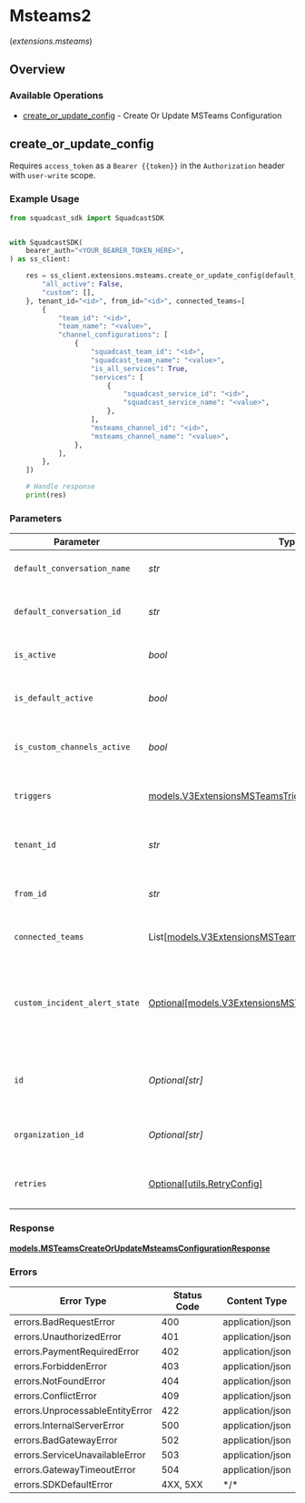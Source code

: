# Msteams2
(*extensions.msteams*)

## Overview

### Available Operations

* [create_or_update_config](#create_or_update_config) - Create Or Update MSTeams Configuration

## create_or_update_config

Requires `access_token` as a `Bearer {{token}}` in the `Authorization` header with `user-write` scope.

### Example Usage

<!-- UsageSnippet language="python" operationID="MSTeams_createOrUpdateMsteamsConfiguration" method="post" path="/v3/extensions/msteams/config" -->
```python
from squadcast_sdk import SquadcastSDK


with SquadcastSDK(
    bearer_auth="<YOUR_BEARER_TOKEN_HERE>",
) as ss_client:

    res = ss_client.extensions.msteams.create_or_update_config(default_conversation_name="<value>", default_conversation_id="<id>", is_active=False, is_default_active=False, is_custom_channels_active=True, triggers={
        "all_active": False,
        "custom": [],
    }, tenant_id="<id>", from_id="<id>", connected_teams=[
        {
            "team_id": "<id>",
            "team_name": "<value>",
            "channel_configurations": [
                {
                    "squadcast_team_id": "<id>",
                    "squadcast_team_name": "<value>",
                    "is_all_services": True,
                    "services": [
                        {
                            "squadcast_service_id": "<id>",
                            "squadcast_service_name": "<value>",
                        },
                    ],
                    "msteams_channel_id": "<id>",
                    "msteams_channel_name": "<value>",
                },
            ],
        },
    ])

    # Handle response
    print(res)

```

### Parameters

| Parameter                                                                                                                                     | Type                                                                                                                                          | Required                                                                                                                                      | Description                                                                                                                                   |
| --------------------------------------------------------------------------------------------------------------------------------------------- | --------------------------------------------------------------------------------------------------------------------------------------------- | --------------------------------------------------------------------------------------------------------------------------------------------- | --------------------------------------------------------------------------------------------------------------------------------------------- |
| `default_conversation_name`                                                                                                                   | *str*                                                                                                                                         | :heavy_check_mark:                                                                                                                            | The display name for the default conversation/channel.                                                                                        |
| `default_conversation_id`                                                                                                                     | *str*                                                                                                                                         | :heavy_check_mark:                                                                                                                            | The unique identifier for the default MS Teams conversation/channel.                                                                          |
| `is_active`                                                                                                                                   | *bool*                                                                                                                                        | :heavy_check_mark:                                                                                                                            | A master switch to enable or disable the entire integration.                                                                                  |
| `is_default_active`                                                                                                                           | *bool*                                                                                                                                        | :heavy_check_mark:                                                                                                                            | Determines if notifications should be sent to the default channel.                                                                            |
| `is_custom_channels_active`                                                                                                                   | *bool*                                                                                                                                        | :heavy_check_mark:                                                                                                                            | Determines if notifications should be sent to custom-configured channels.                                                                     |
| `triggers`                                                                                                                                    | [models.V3ExtensionsMSTeamsTriggers](../../models/v3extensionsmsteamstriggers.md)                                                             | :heavy_check_mark:                                                                                                                            | Configuration for which alerts are sent to the MS Teams channel.                                                                              |
| `tenant_id`                                                                                                                                   | *str*                                                                                                                                         | :heavy_check_mark:                                                                                                                            | The Azure AD Tenant ID of the organization that owns this extension.                                                                          |
| `from_id`                                                                                                                                     | *str*                                                                                                                                         | :heavy_check_mark:                                                                                                                            | The Azure AD Object ID of the user who created this extension.                                                                                |
| `connected_teams`                                                                                                                             | List[[models.V3ExtensionsMSTeamsConnectedTeams](../../models/v3extensionsmsteamsconnectedteams.md)]                                           | :heavy_check_mark:                                                                                                                            | A list of all MS Teams (teams) connected to this organization.                                                                                |
| `custom_incident_alert_state`                                                                                                                 | [Optional[models.V3ExtensionsMSTeamsIncidentActionAlertState]](../../models/v3extensionsmsteamsincidentactionalertstate.md)                   | :heavy_minus_sign:                                                                                                                            | A user-friendly way to configure which incident action alerts are active. This is translated by the backend into the 'triggers.custom' array. |
| `id`                                                                                                                                          | *Optional[str]*                                                                                                                               | :heavy_minus_sign:                                                                                                                            | The MongoDB ObjectID of the extension document. Should be included for updates.                                                               |
| `organization_id`                                                                                                                             | *Optional[str]*                                                                                                                               | :heavy_minus_sign:                                                                                                                            | The MongoDB ObjectID of the organization this extension belongs to.                                                                           |
| `retries`                                                                                                                                     | [Optional[utils.RetryConfig]](../../models/utils/retryconfig.md)                                                                              | :heavy_minus_sign:                                                                                                                            | Configuration to override the default retry behavior of the client.                                                                           |

### Response

**[models.MSTeamsCreateOrUpdateMsteamsConfigurationResponse](../../models/msteamscreateorupdatemsteamsconfigurationresponse.md)**

### Errors

| Error Type                      | Status Code                     | Content Type                    |
| ------------------------------- | ------------------------------- | ------------------------------- |
| errors.BadRequestError          | 400                             | application/json                |
| errors.UnauthorizedError        | 401                             | application/json                |
| errors.PaymentRequiredError     | 402                             | application/json                |
| errors.ForbiddenError           | 403                             | application/json                |
| errors.NotFoundError            | 404                             | application/json                |
| errors.ConflictError            | 409                             | application/json                |
| errors.UnprocessableEntityError | 422                             | application/json                |
| errors.InternalServerError      | 500                             | application/json                |
| errors.BadGatewayError          | 502                             | application/json                |
| errors.ServiceUnavailableError  | 503                             | application/json                |
| errors.GatewayTimeoutError      | 504                             | application/json                |
| errors.SDKDefaultError          | 4XX, 5XX                        | \*/\*                           |